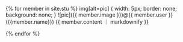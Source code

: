 
{% for member in site.stu %}
img[alt=pic] {
  width: 5px;
  border: none;
  background: none;
}
![pic]({{ member.image }})@{{ member.user }}({{member.name}})
 {{ member.content ｜ markdownify }} 

{% endfor %}
